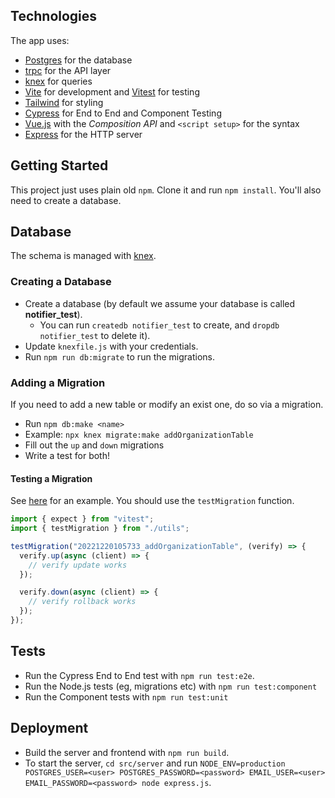 ## Technologies

The app uses:

- [Postgres](https://www.postgresql.org/) for the database
- [trpc](https://trpc.io/) for the API layer
- [knex](https://knexjs.org/) for queries
- [Vite](https://vitejs.dev/) for development and [Vitest](https://vitest.dev/) for testing
- [Tailwind](https://tailwindcss.com/) for styling
- [Cypress](https://www.cypress.io/) for End to End and Component Testing
- [Vue.js](https://vuejs.org/) with the _Composition API_ and `<script setup>` for the syntax
- [Express](https://expressjs.com/) for the HTTP server

## Getting Started

This project just uses plain old `npm`. Clone it and run `npm install`. You'll also need to create a database.

## Database

The schema is managed with [knex](https://knexjs.org).

### Creating a Database

- Create a database (by default we assume your database is called **notifier_test**).
  - You can run `createdb notifier_test` to create, and `dropdb notifier_test` to delete it).
- Update `knexfile.js` with your credentials.
- Run `npm run db:migrate` to run the migrations.

### Adding a Migration

If you need to add a new table or modify an exist one, do so via a migration.

- Run `npm db:make <name>`
- Example: `npx knex migrate:make addOrganizationTable`
- Fill out the `up` and `down` migrations
- Write a test for both!

#### Testing a Migration

See [here](./test/migrations/20221220105733_addOrganizationTable.spec.ts) for an example. You should use the `testMigration` function.

```ts
import { expect } from "vitest";
import { testMigration } from "./utils";

testMigration("20221220105733_addOrganizationTable", (verify) => {
  verify.up(async (client) => {
    // verify update works
  });

  verify.down(async (client) => {
    // verify rollback works
  });
});
```

## Tests

- Run the Cypress End to End test with `npm run test:e2e`.
- Run the Node.js tests (eg, migrations etc) with `npm run test:component`
- Run the Component tests with `npm run test:unit`

## Deployment

- Build the server and frontend with `npm run build`.
- To start the server, `cd src/server` and run `NODE_ENV=production POSTGRES_USER=<user> POSTGRES_PASSWORD=<password> EMAIL_USER=<user> EMAIL_PASSWORD=<password> node express.js`.
